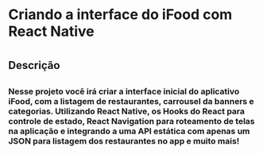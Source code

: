 <h1> Criando a interface do iFood com React Native <h1>				

<h2> Descrição <h2>

<h3> Nesse projeto você irá criar a interface inicial do aplicativo iFood, com a listagem de restaurantes, carrousel da banners e categorias. Utilizando React Native, os Hooks do React para controle de estado, React Navigation para roteamento de telas na aplicação e  integrando a uma API estática com apenas um JSON para listagem dos  restaurantes no app e muito mais!<h3>			

​				
​			

    





